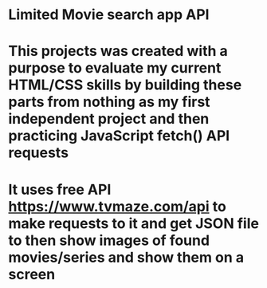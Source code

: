# Limited Movie search app API
# This projects was created with a purpose to evaluate my current HTML/CSS skills by building these parts from nothing as my first independent project and then practicing JavaScript fetch() API requests
# It uses free API https://www.tvmaze.com/api to make requests to it and get JSON file to then show images of found movies/series and show them on a screen
